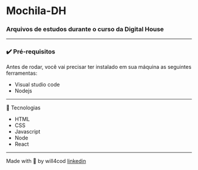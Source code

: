 # Mochila-DH

### Arquivos de estudos durante o curso da Digital House 

---

### ✔️ Pré-requisitos
Antes de rodar, você vai precisar ter instalado em sua máquina as seguintes ferramentas:

- Visual studio code
- Nodejs
  
---
 
 🔧 Tecnologias
- HTML
- CSS
- Javascript
- Node
- React

---

Made with 💙 by will4cod <a href="https://www.linkedin.com/in/william-fernandes-4806a0173/" target="_blank">linkedin</a>
